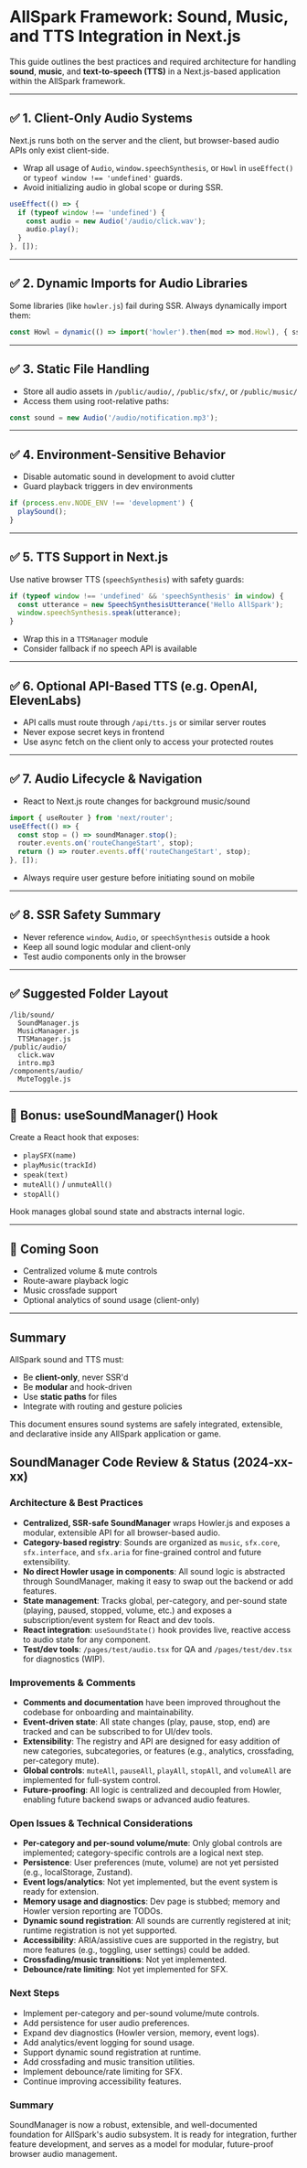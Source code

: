# AllSpark Framework: Sound, Music, and TTS Integration in Next.js

This guide outlines the best practices and required architecture for handling **sound**, **music**, and **text-to-speech (TTS)** in a Next.js-based application within the AllSpark framework.

---

## ✅ 1. Client-Only Audio Systems

Next.js runs both on the server and the client, but browser-based audio APIs only exist client-side.

* Wrap all usage of `Audio`, `window.speechSynthesis`, or `Howl` in `useEffect()` or `typeof window !== 'undefined'` guards.
* Avoid initializing audio in global scope or during SSR.

```ts
useEffect(() => {
  if (typeof window !== 'undefined') {
    const audio = new Audio('/audio/click.wav');
    audio.play();
  }
}, []);
```

---

## ✅ 2. Dynamic Imports for Audio Libraries

Some libraries (like `howler.js`) fail during SSR. Always dynamically import them:

```ts
const Howl = dynamic(() => import('howler').then(mod => mod.Howl), { ssr: false });
```

---

## ✅ 3. Static File Handling

* Store all audio assets in `/public/audio/`, `/public/sfx/`, or `/public/music/`
* Access them using root-relative paths:

```ts
const sound = new Audio('/audio/notification.mp3');
```

---

## ✅ 4. Environment-Sensitive Behavior

* Disable automatic sound in development to avoid clutter
* Guard playback triggers in dev environments

```ts
if (process.env.NODE_ENV !== 'development') {
  playSound();
}
```

---

## ✅ 5. TTS Support in Next.js

Use native browser TTS (`speechSynthesis`) with safety guards:

```ts
if (typeof window !== 'undefined' && 'speechSynthesis' in window) {
  const utterance = new SpeechSynthesisUtterance('Hello AllSpark');
  window.speechSynthesis.speak(utterance);
}
```

* Wrap this in a `TTSManager` module
* Consider fallback if no speech API is available

---

## ✅ 6. Optional API-Based TTS (e.g. OpenAI, ElevenLabs)

* API calls must route through `/api/tts.js` or similar server routes
* Never expose secret keys in frontend
* Use async fetch on the client only to access your protected routes

---

## ✅ 7. Audio Lifecycle & Navigation

* React to Next.js route changes for background music/sound

```ts
import { useRouter } from 'next/router';
useEffect(() => {
  const stop = () => soundManager.stop();
  router.events.on('routeChangeStart', stop);
  return () => router.events.off('routeChangeStart', stop);
}, []);
```

* Always require user gesture before initiating sound on mobile

---

## ✅ 8. SSR Safety Summary

* Never reference `window`, `Audio`, or `speechSynthesis` outside a hook
* Keep all sound logic modular and client-only
* Test audio components only in the browser

---

## ✅ Suggested Folder Layout

```
/lib/sound/
  SoundManager.js
  MusicManager.js
  TTSManager.js
/public/audio/
  click.wav
  intro.mp3
/components/audio/
  MuteToggle.js
```

---

## 🧩 Bonus: useSoundManager() Hook

Create a React hook that exposes:

* `playSFX(name)`
* `playMusic(trackId)`
* `speak(text)`
* `muteAll()` / `unmuteAll()`
* `stopAll()`

Hook manages global sound state and abstracts internal logic.

---

## 🚧 Coming Soon

* Centralized volume & mute controls
* Route-aware playback logic
* Music crossfade support
* Optional analytics of sound usage (client-only)

---

## Summary

AllSpark sound and TTS must:

* Be **client-only**, never SSR'd
* Be **modular** and hook-driven
* Use **static paths** for files
* Integrate with routing and gesture policies

This document ensures sound systems are safely integrated, extensible, and declarative inside any AllSpark application or game.

## SoundManager Code Review & Status (2024-xx-xx)

### Architecture & Best Practices
- **Centralized, SSR-safe SoundManager** wraps Howler.js and exposes a modular, extensible API for all browser-based audio.
- **Category-based registry**: Sounds are organized as `music`, `sfx.core`, `sfx.interface`, and `sfx.aria` for fine-grained control and future extensibility.
- **No direct Howler usage in components**: All sound logic is abstracted through SoundManager, making it easy to swap out the backend or add features.
- **State management**: Tracks global, per-category, and per-sound state (playing, paused, stopped, volume, etc.) and exposes a subscription/event system for React and dev tools.
- **React integration**: `useSoundState()` hook provides live, reactive access to audio state for any component.
- **Test/dev tools**: `/pages/test/audio.tsx` for QA and `/pages/test/dev.tsx` for diagnostics (WIP).

### Improvements & Comments
- **Comments and documentation** have been improved throughout the codebase for onboarding and maintainability.
- **Event-driven state**: All state changes (play, pause, stop, end) are tracked and can be subscribed to for UI/dev tools.
- **Extensibility**: The registry and API are designed for easy addition of new categories, subcategories, or features (e.g., analytics, crossfading, per-category mute).
- **Global controls**: `muteAll`, `pauseAll`, `playAll`, `stopAll`, and `volumeAll` are implemented for full-system control.
- **Future-proofing**: All logic is centralized and decoupled from Howler, enabling future backend swaps or advanced audio features.

### Open Issues & Technical Considerations
- **Per-category and per-sound volume/mute**: Only global controls are implemented; category-specific controls are a logical next step.
- **Persistence**: User preferences (mute, volume) are not yet persisted (e.g., localStorage, Zustand).
- **Event logs/analytics**: Not yet implemented, but the event system is ready for extension.
- **Memory usage and diagnostics**: Dev page is stubbed; memory and Howler version reporting are TODOs.
- **Dynamic sound registration**: All sounds are currently registered at init; runtime registration is not yet supported.
- **Accessibility**: ARIA/assistive cues are supported in the registry, but more features (e.g., toggling, user settings) could be added.
- **Crossfading/music transitions**: Not yet implemented.
- **Debounce/rate limiting**: Not yet implemented for SFX.

### Next Steps
- Implement per-category and per-sound volume/mute controls.
- Add persistence for user audio preferences.
- Expand dev diagnostics (Howler version, memory, event logs).
- Add analytics/event logging for sound usage.
- Support dynamic sound registration at runtime.
- Add crossfading and music transition utilities.
- Implement debounce/rate limiting for SFX.
- Continue improving accessibility features.

### Summary
SoundManager is now a robust, extensible, and well-documented foundation for AllSpark's audio subsystem. It is ready for integration, further feature development, and serves as a model for modular, future-proof browser audio management.
